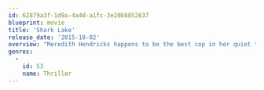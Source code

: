 ```yaml
---
id: 62879a3f-1d9a-4a4d-a1fc-3e20b8852637
blueprint: movie
title: 'Shark Lake'
release_date: '2015-10-02'
overview: "Meredith Hendricks happens to be the best cop in her quiet town on Lake Tahoe. When a black-market exotic species dealer named Clint is paroled from prison, something he let loose begins to make its presence known. Swimmers and land-lovers alike begin to become part of the food chain at an unbelievable rate. Meredith and her team discover that they're not just hunting one eating machine, but a whole family of them. Not everyone will make it out alive, but those who do will never forget this summer at Shark Lake."
genres:
  -
    id: 53
    name: Thriller
---
```

